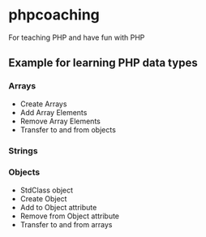 # phpcoaching
For teaching PHP and have fun with PHP

## Example for learning PHP data types

### Arrays
* Create Arrays
* Add Array Elements
* Remove Array Elements
* Transfer to and from objects

### Strings


### Objects
* StdClass object
* Create Object
* Add to Object attribute
* Remove from Object attribute
* Transfer to and from arrays
